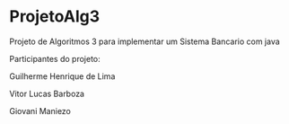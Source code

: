 # ProjetoAlg3
Projeto de Algoritmos 3 para implementar um Sistema Bancario com java

Participantes do projeto:

Guilherme Henrique de Lima

Vitor Lucas Barboza

Giovani Maniezo
